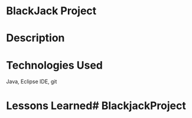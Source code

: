 # BlackJack Project

# Description

# Technologies Used
Java, Eclipse IDE, git

# Lessons Learned# BlackjackProject
